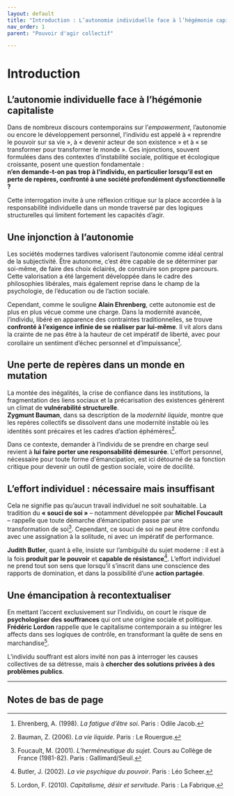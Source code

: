 ```yaml
---
layout: default
title: "Introduction : L’autonomie individuelle face à l’hégémonie capitaliste"
nav_order: 1
parent: "Pouvoir d'agir collectif"

---
```


# Introduction  
## L’autonomie individuelle face à l’hégémonie capitaliste

Dans de nombreux discours contemporains sur l’*empowerment*, l’autonomie ou encore le développement personnel, l’individu est appelé à « reprendre le pouvoir sur sa vie », à « devenir acteur de son existence » et à « se transformer pour transformer le monde ». Ces injonctions, souvent formulées dans des contextes d’instabilité sociale, politique et écologique croissante, posent une question fondamentale :  
**n’en demande-t-on pas trop à l’individu, en particulier lorsqu’il est en perte de repères, confronté à une société profondément dysfonctionnelle ?**

Cette interrogation invite à une réflexion critique sur la place accordée à la responsabilité individuelle dans un monde traversé par des logiques structurelles qui limitent fortement les capacités d’agir.

## Une injonction à l’autonomie

Les sociétés modernes tardives valorisent l’autonomie comme idéal central de la subjectivité. Être autonome, c’est être capable de se déterminer par soi-même, de faire des choix éclairés, de construire son propre parcours. Cette valorisation a été largement développée dans le cadre des philosophies libérales, mais également reprise dans le champ de la psychologie, de l’éducation ou de l’action sociale.

Cependant, comme le souligne **Alain Ehrenberg**, cette autonomie est de plus en plus vécue comme une charge. Dans la modernité avancée, l’individu, libéré en apparence des contraintes traditionnelles, se trouve **confronté à l’exigence infinie de se réaliser par lui-même**. Il vit alors dans la crainte de ne pas être à la hauteur de cet impératif de liberté, avec pour corollaire un sentiment d’échec personnel et d’impuissance[^1].

## Une perte de repères dans un monde en mutation

La montée des inégalités, la crise de confiance dans les institutions, la fragmentation des liens sociaux et la précarisation des existences génèrent un climat de **vulnérabilité structurelle**.  
**Zygmunt Bauman**, dans sa description de la *modernité liquide*, montre que les repères collectifs se dissolvent dans une modernité instable où les identités sont précaires et les cadres d’action éphémères[^2].

Dans ce contexte, demander à l’individu de se prendre en charge seul revient à **lui faire porter une responsabilité démesurée**. L'effort personnel, nécessaire pour toute forme d'émancipation, est ici détourné de sa fonction critique pour devenir un outil de gestion sociale, voire de docilité.

## L’effort individuel : nécessaire mais insuffisant

Cela ne signifie pas qu’aucun travail individuel ne soit souhaitable. La tradition du **« souci de soi »** – notamment développée par **Michel Foucault** – rappelle que toute démarche d’émancipation passe par une transformation de soi[^3]. Cependant, ce souci de soi ne peut être confondu avec une assignation à la solitude, ni avec un impératif de performance.

**Judith Butler**, quant à elle, insiste sur l’ambiguïté du sujet moderne : il est à la fois **produit par le pouvoir** et **capable de résistance**[^4]. L’effort individuel ne prend tout son sens que lorsqu’il s’inscrit dans une conscience des rapports de domination, et dans la possibilité d’une **action partagée**.

## Une émancipation à recontextualiser

En mettant l’accent exclusivement sur l’individu, on court le risque de **psychologiser des souffrances** qui ont une origine sociale et politique. **Frédéric Lordon** rappelle que le capitalisme contemporain a su intégrer les affects dans ses logiques de contrôle, en transformant la quête de sens en marchandise[^5].

L’individu souffrant est alors invité non pas à interroger les causes collectives de sa détresse, mais à **chercher des solutions privées à des problèmes publics**.

---

## Notes de bas de page

[^1]: Ehrenberg, A. (1998). *La fatigue d’être soi*. Paris : Odile Jacob.
[^2]: Bauman, Z. (2006). *La vie liquide*. Paris : Le Rouergue.
[^3]: Foucault, M. (2001). *L’herméneutique du sujet*. Cours au Collège de France (1981-82). Paris : Gallimard/Seuil.
[^4]: Butler, J. (2002). *La vie psychique du pouvoir*. Paris : Léo Scheer.
[^5]: Lordon, F. (2010). *Capitalisme, désir et servitude*. Paris : La Fabrique.

